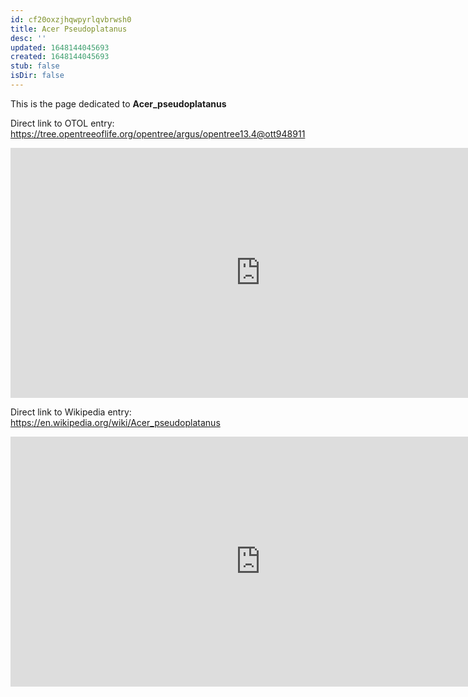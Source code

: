 ```yaml
---
id: cf20oxzjhqwpyrlqvbrwsh0
title: Acer Pseudoplatanus
desc: ''
updated: 1648144045693
created: 1648144045693
stub: false
isDir: false
---
```

This is the page dedicated to **Acer_pseudoplatanus**


Direct link to OTOL entry: https://tree.opentreeoflife.org/opentree/argus/opentree13.4@ott948911



<html>
    <body>
    <iframe src="https://tree.opentreeoflife.org/opentree/argus/opentree13.4@ott948911"
    width="800" height="400" frameborder="0" allowfullscreen> </iframe>
    </body>
</html>
    


Direct link to Wikipedia entry: https://en.wikipedia.org/wiki/Acer_pseudoplatanus



<html>
    <body>
    <iframe src="https://en.wikipedia.org/wiki/Acer_pseudoplatanus"
    width="800" height="400" frameborder="0" allowfullscreen> </iframe>
    </body>
</html>
    
